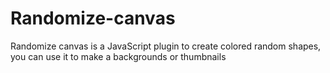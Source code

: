 # Randomize-canvas
Randomize canvas is a JavaScript plugin to create colored random shapes, you can use it to make a backgrounds or thumbnails 
